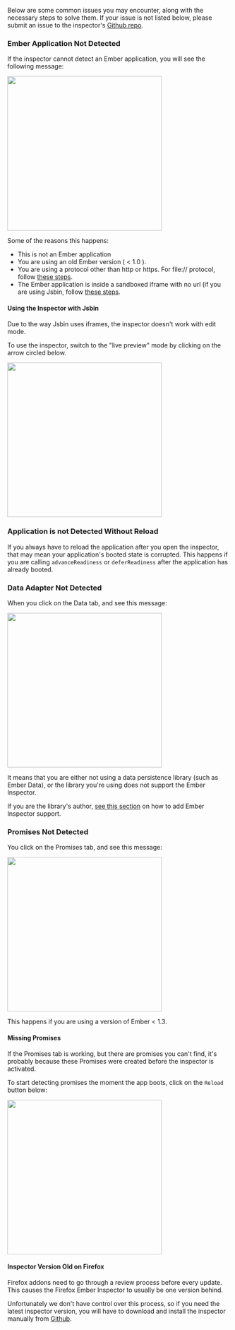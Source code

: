 Below are some common issues you may encounter, along with the necessary
steps to solve them. If your issue is not listed below, please submit an
issue to the inspector's [Github repo][ember-inspector-github].

### Ember Application Not Detected

If the inspector cannot detect an Ember application, you will see
the following message:

<img
src="../../images/guides/ember-inspector/troubleshooting-application-not-detected.png" width="350">

Some of the reasons this happens:

- This is not an Ember application
- You are using an old Ember version ( < 1.0 ).
- You are using a protocol other than http or https. For file:// protocol,
follow [these steps](/guides/ember-inspector/installation#toc_file-protocol).
- The Ember application is inside a sandboxed iframe with no url (if you
  are using Jsbin, follow [these steps](#toc_using-the-inspector-with-jsbin).

#### Using the Inspector with Jsbin

Due to the way Jsbin uses iframes, the inspector doesn't work with edit
mode.

To use the inspector, switch to the "live preview" mode by clicking on the
arrow circled below.

<img src="/images/guides/ember-inspector/troubleshooting-jsbin.png" width="350">


### Application is not Detected Without Reload

If you always have to reload the application after you open the
inspector, that may mean your application's
booted state is corrupted. This happens if you are calling
`advanceReadiness` or `deferReadiness` after the application has
already booted.

### Data Adapter Not Detected

When you click on the Data tab, and see this message:

<img src="/images/guides/ember-inspector/troubleshooting-data-adapter.png" width="350">

It means that you are either not using a data persistence library
(such as Ember Data), or the library you're using does not support the
Ember Inspector.

If you are the library's author, [see this section](/guides/ember-inspector/data#toc_building-a-data-custom-adapter) on how to add Ember Inspector support.

### Promises Not Detected

You click on the Promises tab, and see this message:

<img src="/images/guides/ember-inspector/troubleshooting-promises-not-detected.png" width="350">

This happens if you are using a version of Ember < 1.3.

#### Missing Promises

If the Promises tab is working, but there are promises you can't find,
it's probably because these Promises were created before the
inspector is activated.

To start detecting promises the moment the app boots, click on the `Reload` button below:

<img src="/images/guides/ember-inspector/troubleshooting-promises-toolbar.png" width="350">

#### Inspector Version Old on Firefox

Firefox addons need to go through a review process before every update.
This causes the Firefox Ember Inspector to usually be one version
behind.

Unfortunately we don't have control over this process, so if you need
the latest inspector version, you will have to download and install the inspector
manually from [Github][ember-inspector-github].


[ember-inspector-github]: https://github.com/emberjs/ember-inspector
